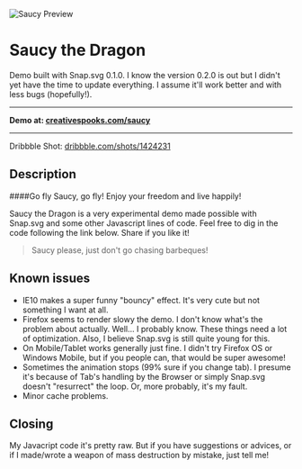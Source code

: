 ![Saucy Preview](http://d13yacurqjgara.cloudfront.net/users/42880/screenshots/1424231/saucy-the-dragon-wink.gif "Also on Dribbble!")

Saucy the Dragon
=====

Demo built with Snap.svg 0.1.0. I know the version 0.2.0 is out but I didn't yet have the time to update everything. I assume it'll work better and with less bugs (hopefully!).

---

**Demo at: [creativespooks.com/saucy](http://creativespooks.com/saucy)**

---

Dribbble Shot: [dribbble.com/shots/1424231](http://dribbble.com/shots/1424231)


## Description

####Go fly Saucy, go fly! Enjoy your freedom and live happily!

Saucy the Dragon is a very experimental demo made possible with Snap.svg and some other Javascript lines of code. Feel free to dig in the code following the link below. Share if you like it!

> Saucy please, just don't go chasing barbeques!

## Known issues
* IE10 makes a super funny "bouncy" effect. It's very cute but not something I want at all.
* Firefox seems to render slowy the demo. I don't know what's the problem about actually. Well... I probably know. These things need a lot of optimization. Also, I believe Snap.svg is still quite young for this.
* On Mobile/Tablet works generally just fine. I didn't try Firefox OS or Windows Mobile, but if you people can, that would be super awesome!
* Sometimes the animation stops (99% sure if you change tab). I presume it's because of Tab's handling by the Browser or simply Snap.svg doesn't "resurrect" the loop. Or, more probably, it's my fault.
* Minor cache problems.

## Closing

My Javacript code it's pretty raw. But if you have suggestions or advices, or if I made/wrote a weapon of mass destruction by mistake, just tell me!
